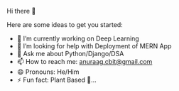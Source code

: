 Hi there 👋

Here are some ideas to get you started:

- 🔭 I’m currently working on Deep Learning
- 🤔 I’m looking for help with Deployment of MERN App
- 💬 Ask me about Python/Django/DSA
- 📫 How to reach me: anuraag.cbit@gmail.com
- 😄 Pronouns: He/Him
- ⚡ Fun fact: Plant Based 🌱...
